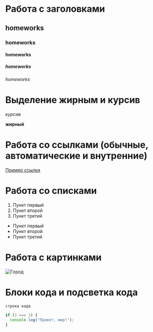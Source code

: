 # Работа с заголовками

## homeworks

### homeworks

#### homeworks

##### homeworks

###### homeworks

# Выделение жирным и курсив

_курсив_

**жирный**

# Работа со ссылками (обычные, автоматические и внутренние)

[Пример ссылки](https://www.example.com)

# Работа со списками

1. Пункт первый
2. Пункт второй
3. Пункт третий

- Пункт первый
- Пункт второй
- Пункт третий

# Работа с картинками

![Город](https://www.example.com/image.jpg)

# Блоки кода и подсветка кода

`строка кода`

```javascript
if (1 === 1) {
  console.log("Привет, мир!");
}
```
